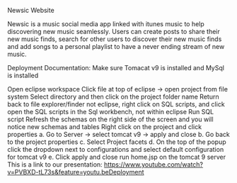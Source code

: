 Newsic Website

Newsic is a music social media app linked with itunes music to help discovering new music seamlessly. 
Users can create posts to share their new music finds, search for other users to discover their new music 
finds and add songs to a personal playlist to have a never ending stream of new music.

Deployment Documentation: Make sure Tomacat v9 is installed and MySql is installed

Open eclipse workspace
Click file at top of eclipse -> open project from file system
Select directory and then click on the project folder name
Return back to file explorer/finder not eclipse, right click on SQL scripts, and click open the SQL scripts in the Sql workbench, not within eclipse
Run SQL script
Refresh the schemas on the right side of the screen and you will notice new schemas and tables
Right click on the project and click properties a. Go to Server -> select tomcat v9 -> apply and close b. Go back to the project properties c. Select Project facets d. On the top of the popup click the dropdown next to configurations and select default configuration for tomcat v9 e. Click apply and close
run home.jsp on the tomcat 9 server
This is a link to our presentation: https://www.youtube.com/watch?v=PVBXD-tL73s&feature=youtu.beDeployment